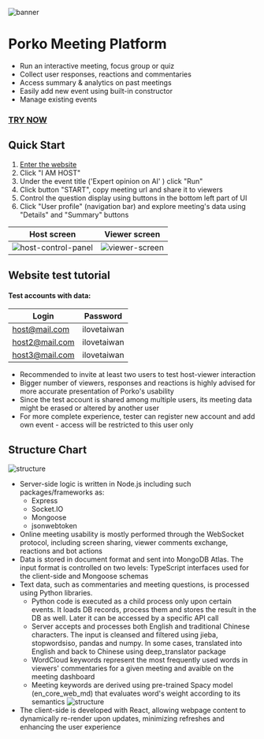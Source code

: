 ![banner](https://github.com/yarik89spb/media-assets/blob/main/porko-banner2.png?raw=true)
# Porko Meeting Platform 
* Run an interactive meeting, focus group or quiz
* Collect user responses, reactions and commentaries
* Access summary & analytics on past meetings
* Easily add new event using built-in constructor
* Manage existing events
### [TRY NOW](https://cerealsdwarf.online/)

## Quick Start 

1. [Enter the website](https://cerealsdwarf.online/)
2. Click "I AM HOST"
3. Under the event title ('Expert opinion on AI' ) click "Run" 
4. Click button "START", copy meeting url and share it to viewers
5. Control the question display using buttons in the bottom left part of UI 
6. Click "User profile" (navigation bar) and explore meeting's
data using "Details" and "Summary" buttons 

Host screen | Viewer screen
:-------------------------:|:-------------------------:
![host-control-panel](https://github.com/yarik89spb/media-assets/blob/main/host-control.gif?raw=true) | ![viewer-screen](https://github.com/yarik89spb/media-assets/blob/main/viewer.gif?raw=true)

## Website test tutorial

#### Test accounts with data:
| Login         | Password      | 
| ------------- |:-------------:| 
| host@mail.com | ilovetaiwan   | 
| host2@mail.com| ilovetaiwan   |
| host3@mail.com| ilovetaiwan   |

+ Recommended to invite at least two users to test host-viewer interaction
+ Bigger number of viewers, responses and reactions is highly advised for more accurate presentation of Porko's usability  
+ Since the test account is shared among multiple users, its 
meeting data might be erased or altered by another user 
+ For more complete experience, tester can register new account and add own event - access will be restricted to this user only

## Structure Chart

![structure](https://github.com/yarik89spb/media-assets/blob/main/struct3.PNG?raw=true)

* Server-side logic is written in Node.js including such packages/frameworks as: 
  * Express 
  * Socket.IO
  * Mongoose
  * jsonwebtoken
* Online meeting usability is mostly performed through the WebSocket protocol, including screen sharing, viewer comments exchange, reactions and bot actions
* Data is stored in document format and sent into MongoDB Atlas. The input format is controlled on two levels: TypeScript interfaces used for the client-side and Mongoose schemas
* Text data, such as commentaries and meeting questions, is processed using Python libraries.
  * Python code is executed as a child process only upon certain events. It loads DB records, process them and stores the result in the DB as well. Later it can be accessed by a specific API call
  * Server accepts and processes both English and traditional Chinese characters. The input is cleansed and filtered using jieba, stopwordsiso, pandas and numpy. In some cases, translated into English and back to Chinese using deep_translator package
  * WordCloud keywords represent the most frequently used words in viewers' commentaries for a given meeting and avaible on the meeting dashboard
  * Meeting keywords are derived using pre-trained Spacy model (en_core_web_md) that evaluates word's weight according to its semantics 
![structure](https://github.com/yarik89spb/media-assets/blob/main/preview.PNG?raw=true)
* The client-side is developed with React, allowing webpage content to dynamically re-render upon updates, minimizing refreshes and enhancing the user experience